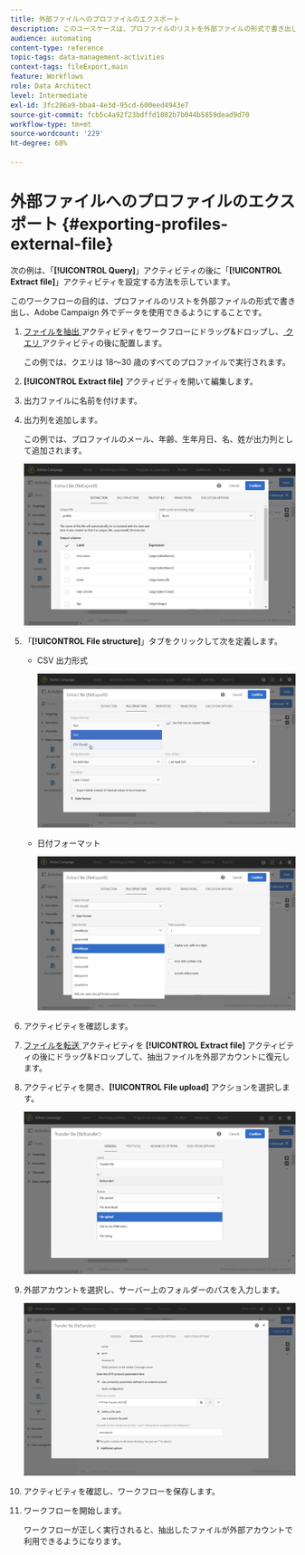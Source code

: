 ```yaml
---
title: 外部ファイルへのプロファイルのエクスポート
description: このユースケースは、プロファイルのリストを外部ファイルの形式で書き出し、Adobe Campaignの外部でデータを使用できるようにする方法を示しています。
audience: automating
content-type: reference
topic-tags: data-management-activities
context-tags: fileExport,main
feature: Workflows
role: Data Architect
level: Intermediate
exl-id: 3fc286a9-bba4-4e3d-95cd-600eed4943e7
source-git-commit: fcb5c4a92f23bdffd1082b7b044b5859dead9d70
workflow-type: tm+mt
source-wordcount: '229'
ht-degree: 68%

---
```


# 外部ファイルへのプロファイルのエクスポート {#exporting-profiles-external-file}

次の例は、「**[!UICONTROL Query]**」アクティビティの後に「**[!UICONTROL Extract file]**」アクティビティを設定する方法を示しています。

このワークフローの目的は、プロファイルのリストを外部ファイルの形式で書き出し、Adobe Campaign 外でデータを使用できるようにすることです。

1. [ ファイルを抽出 ](../../automating/using/extract-file.md) アクティビティをワークフローにドラッグ&amp;ドロップし、[ クエリ ](../../automating/using/query.md) アクティビティの後に配置します。

   この例では、クエリは 18～30 歳のすべてのプロファイルで実行されます。

1. **[!UICONTROL Extract file]** アクティビティを開いて編集します。
1. 出力ファイルに名前を付けます。
1. 出力列を追加します。

   この例では、プロファイルのメール、年齢、生年月日、名、姓が出力列として追加されます。

   ![](assets/wkf_data_export6.png)

1. 「**[!UICONTROL File structure]**」タブをクリックして次を定義します。

   * CSV 出力形式

     ![](assets/wkf_data_export7.png)

   * 日付フォーマット

     ![](assets/wkf_data_export9.png)

1. アクティビティを確認します。
1. [ ファイルを転送 ](../../automating/using/transfer-file.md) アクティビティを **[!UICONTROL Extract file]** アクティビティの後にドラッグ&amp;ドロップして、抽出ファイルを外部アカウントに復元します。
1. アクティビティを開き、**[!UICONTROL File upload]** アクションを選択します。

   ![](assets/wkf_data_export11.png)

1. 外部アカウントを選択し、サーバー上のフォルダーのパスを入力します。

   ![](assets/wkf_data_export12.png)

1. アクティビティを確認し、ワークフローを保存します。
1. ワークフローを開始します。

   ワークフローが正しく実行されると、抽出したファイルが外部アカウントで利用できるようになります。
